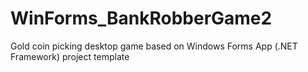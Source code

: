 # WinForms_BankRobberGame2
Gold coin picking desktop game based on Windows Forms App (.NET Framework) project template
